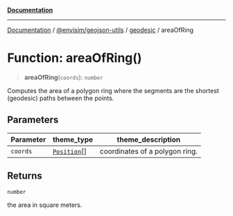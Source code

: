 [**Documentation**](../../../../README.md)

---

[Documentation](../../../../README.md) / [@envisim/geojson-utils](../../README.md) / [geodesic](../README.md) / areaOfRing

# Function: areaOfRing()

> **areaOfRing**(`coords`): `number`

Computes the area of a polygon ring where the segments are the shortest
(geodesic) paths between the points.

## Parameters

| Parameter | theme_type                                             | theme_description              |
| --------- | ------------------------------------------------------ | ------------------------------ |
| `coords`  | [`Position`](../../geojson/type-aliases/Position.md)[] | coordinates of a polygon ring. |

## Returns

`number`

the area in square meters.
